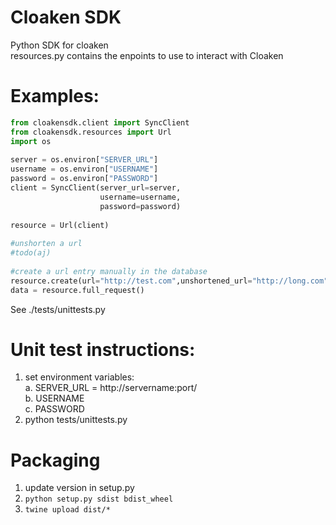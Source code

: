 # Cloaken SDK 

Python SDK for cloaken  
resources.py contains the enpoints to use to interact with Cloaken  

# Examples:

```python
from cloakensdk.client import SyncClient
from cloakensdk.resources import Url
import os  
  
server = os.environ["SERVER_URL"]
username = os.environ["USERNAME"]
password = os.environ["PASSWORD"]
client = SyncClient(server_url=server,
                    username=username,
                    password=password)
  
resource = Url(client)
  
#unshorten a url
#todo(aj)
  
#create a url entry manually in the database
resource.create(url="http://test.com",unshortened_url="http://long.com")
data = resource.full_request()
```

See ./tests/unittests.py

# Unit test instructions:

1. set environment variables:  
    a. SERVER_URL = http://servername:port/  
    b. USERNAME  
    c. PASSWORD  
2. python tests/unittests.py 

# Packaging
1. update version in setup.py
2. `python setup.py sdist bdist_wheel`
3. `twine upload dist/*`
